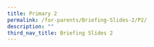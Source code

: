 ```yaml
---
title: Primary 2
permalink: /for-parents/Briefing-Slides-2/P2/
description: ""
third_nav_title: Briefing Slides 2
---
```

